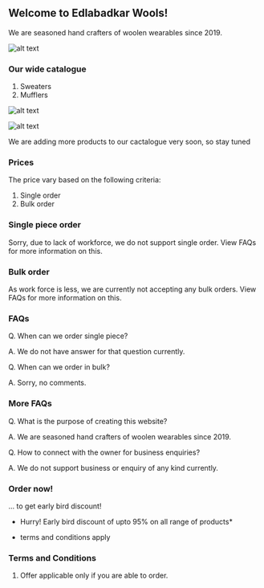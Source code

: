 ## Welcome to Edlabadkar Wools!

We are seasoned hand crafters of woolen wearables since 2019.

![alt text](https://www.insofe.edu.in/assets/images/students/vivek-edlabadkar.jpg "Logo Title Text 1")

### Our wide catalogue

1. Sweaters
2. Mufflers

![alt text](https://dtpmhvbsmffsz.cloudfront.net/posts/2017/01/05/586f10ca8f0fc4f4f5015f1a/m_586f10ca8f0fc4f4f5015f1d.jpg "Logo Title Text 1")

![alt text](https://shop.r10s.jp/teamiohenya/cabinet/kit2014-aki/kitkomono450-7.jpg "Logo Title Text 1")

We are adding more products to our cactalogue very soon, so stay tuned

### Prices

The price vary based on the following criteria:

1. Single order
2. Bulk order

### Single piece order

Sorry, due to lack of workforce, we do not support single order. View FAQs for more information on this.

### Bulk order

As work force is less, we are currently not accepting any bulk orders. View FAQs for more information on this.

### FAQs

Q. When can we order single piece?

A. We do not have answer for that question currently.

Q. When can we order in bulk?

A. Sorry, no comments.

### More FAQs

Q. What is the purpose of creating this website?

A. We are seasoned hand crafters of woolen wearables since 2019.

Q. How to connect with the owner for business enquiries?

A. We do not support business or enquiry of any kind currently.

### Order now!
... to get early bird discount!

- Hurry! Early bird discount of upto 95% on all range of products*

* terms and conditions apply

### Terms and Conditions

1. Offer applicable only if you are able to order.
